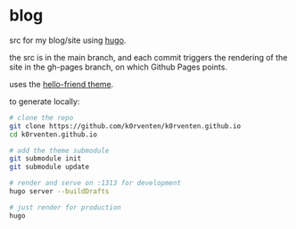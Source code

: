 # blog

src for my blog/site using [hugo](https://gohugo.io).

the src is in the main branch, and each commit triggers the rendering of the site in the gh-pages branch, on which Github Pages points.

uses the [hello-friend theme](https://github.com/panr/hugo-theme-hello-friend). 

to generate locally:

```sh
# clone the repo
git clone https://github.com/k0rventen/k0rventen.github.io
cd k0rventen.github.io

# add the theme submodule
git submodule init 
git submodule update

# render and serve on :1313 for development
hugo server --buildDrafts

# just render for production
hugo
```
